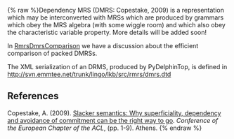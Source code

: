 {% raw %}Dependency MRS (DMRS: Copestake, 2009) is a representation which may be
interconverted with MRSs which are produced by grammars which obey the
MRS algebra (with some wiggle room) and which also obey the
characteristic variable property. More details will be added soon!

In [RmrsDmrsComparison](RmrsDmrsComparison) we have a discussion about
the efficient comparison of packed DMRSs.

The XML serialization of an DRMS, produced by PyDelphinTop, is defined in
http://svn.emmtee.net/trunk/lingo/lkb/src/rmrs/dmrs.dtd

## References

Copestake, A. (2009). [Slacker semantics: Why superficiality, dependency
and avoidance of commitment can be the right way to
go](http://www.aclweb.org/anthology/E09-1001.pdf). *Conference of the
European Chapter of the ACL*, (pp. 1-9). Athens.
{% endraw %}